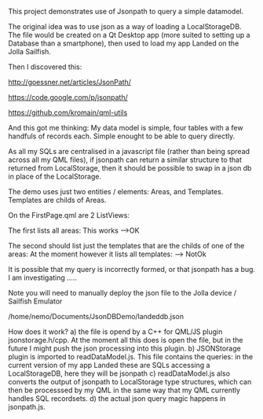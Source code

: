 This project demonstrates use of Jsonpath to query a simple datamodel.

The original idea was to use json as a way of loading a LocalStorageDB. The file would be created on a Qt Desktop app (more suited to setting up a Database than a smartphone), then used to load my app Landed on the Jolla Sailfish.

Then I discovered this:

http://goessner.net/articles/JsonPath/

https://code.google.com/p/jsonpath/

https://github.com/kromain/qml-utils

And this got me thinking: My data model is simple, four tables with a few handfuls of records each. Simple enought to be able to query directly.

As all my SQLs are centralised in a javascript file (rather than being spread across all my QML files), if jsonpath can return a similar structure to that returned from LocalStorage, then it should be possible to swap in a json db in place of the LocalStorage.

The demo uses just two entities / elements: Areas, and Templates. Templates are childs of Areas.

On the FirstPage.qml are 2 ListViews:

The first lists all areas: This works -->OK

The second should list just the templates that are the childs of one of the areas: At the moment however it lists all templates: --> NotOk

It is possible that my query is incorrectly formed, or that jsonpath has a bug. I am investigating .....

Note you will need to manually deploy the json file to the Jolla device / Sailfish Emulator

/home/nemo/Documents/JsonDBDemo/landeddb.json

How does it work?
a) the file is opend by a C++ for QML/JS plugin jsonstorage.h/cpp. At the moment all this does is open the file, but in the future I might push the json processing into this plugin.
b) JSONStorage plugin is imported to readDataModel.js. This file contains the queries: in the current version of my app Landed these are SQLs accessing a LocalStorageDB, here they will be jsonpath
c) readDataModel.js also converts the output of jsonpath to LocalStorage type structures, which can then be processsed by my QML in the same way that my QML currently handles SQL recordsets.
d) the actual json query magic happens in jsonpath.js.

